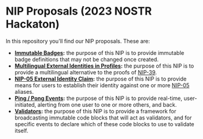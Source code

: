 
# NIP Proposals (2023 NOSTR Hackaton)

In this repository you'll find our NIP proposals.
These are:

- **[Immutable Badges](immutable-badges.md):** the purpose of this NIP is to provide immutable badge definitions that may not be changed once created.
- **[Multilingual External Identities in Profiles](multilingual-external-identities-in-profiles.md):** the purpose of this NIP is to provide a multilingual alternative to the proofs of [NIP-39](https://github.com/nostr-protocol/nips/blob/master/39.md).
- **[NIP-05 External Identity Claim](nip-05-external-identity-claim.md):** the purpose of this NIP is to provide means for users to establish their identity against one or more [NIP-05](https://github.com/nostr-protocol/nips/blob/master/05.md) aliases.
- **[Ping / Pong Events](ping-pong.md):** the purpose of this NIP is to provide real-time, user-initiated, alerting from one user to one or more others, and back.
- **[Validators](validators.md):** the purpose of this NIP is to provide a framework for broadcasting immutable code blocks that will act as validators, and for specific events to declare which of these code blocks to use to validate itself.
